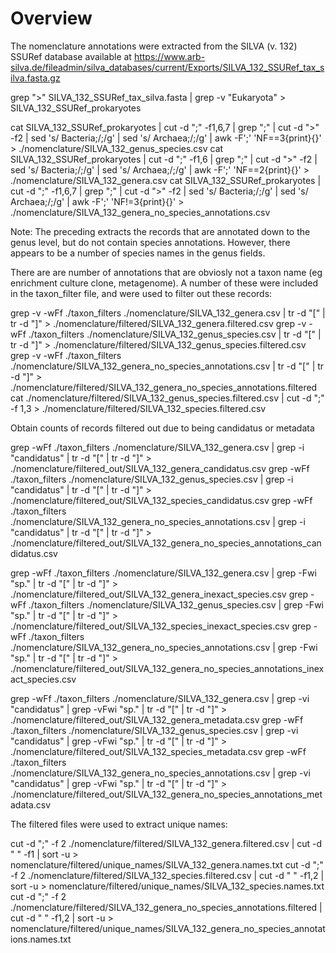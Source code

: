 # Overview

The nomenclature annotations were extracted from the SILVA (v. 132) SSURef database available at https://www.arb-silva.de/fileadmin/silva_databases/current/Exports/SILVA_132_SSURef_tax_silva.fasta.gz


grep ">" SILVA_132_SSURef_tax_silva.fasta | grep -v "Eukaryota" > SILVA_132_SSURef_prokaryotes

cat SILVA_132_SSURef_prokaryotes | cut -d ";" -f1,6,7 | grep ";" | cut -d ">" -f2 | sed  's/ Bacteria;/;/g' | sed  's/ Archaea;/;/g' | awk -F';' 'NF==3{print}{}' > ./nomenclature/SILVA_132_genus_species.csv
cat SILVA_132_SSURef_prokaryotes | cut -d ";" -f1,6 | grep ";" | cut -d ">" -f2 | sed  's/ Bacteria;/;/g' | sed  's/ Archaea;/;/g'   | awk -F';' 'NF==2{print}{}' > ./nomenclature/SILVA_132_genera.csv
cat SILVA_132_SSURef_prokaryotes | cut -d ";" -f1,6,7 | grep ";" | cut -d ">" -f2 | sed  's/ Bacteria;/;/g' | sed  's/ Archaea;/;/g' | awk -F';' 'NF!=3{print}{}'  > ./nomenclature/SILVA_132_genera_no_species_annotations.csv

Note: The preceding extracts the records that are annotated down to the genus level, but do not contain species annotations. However, there appears to be a number of species names in the genus fields.


There are are number of annotations that are obviosly not a taxon name (eg enrichment culture clone, metagenome). A number of these were included in the taxon_filter file, and were used to filter out these records:

grep -v -wFf ./taxon_filters ./nomenclature/SILVA_132_genera.csv  | tr -d "[" | tr -d "]" > ./nomenclature/filtered/SILVA_132_genera.filtered.csv
grep -v -wFf ./taxon_filters ./nomenclature/SILVA_132_genus_species.csv | tr -d "[" | tr -d "]" > ./nomenclature/filtered/SILVA_132_genus_species.filtered.csv
grep -v -wFf ./taxon_filters ./nomenclature/SILVA_132_genera_no_species_annotations.csv | tr -d "[" | tr -d "]" > ./nomenclature/filtered/SILVA_132_genera_no_species_annotations.filtered
cat ./nomenclature/filtered/SILVA_132_genus_species.filtered.csv | cut -d ";" -f 1,3 > ./nomenclature/filtered/SILVA_132_species.filtered.csv 

Obtain counts of records filtered out due to being candidatus or metadata

grep -wFf ./taxon_filters ./nomenclature/SILVA_132_genera.csv | grep -i "candidatus" | tr -d "[" | tr -d "]" > ./nomenclature/filtered_out/SILVA_132_genera_candidatus.csv
grep -wFf ./taxon_filters ./nomenclature/SILVA_132_genus_species.csv | grep -i "candidatus" | tr -d "[" | tr -d "]" > ./nomenclature/filtered_out/SILVA_132_species_candidatus.csv
grep -wFf ./taxon_filters ./nomenclature/SILVA_132_genera_no_species_annotations.csv | grep -i "candidatus" | tr -d "[" | tr -d "]" > ./nomenclature/filtered_out/SILVA_132_genera_no_species_annotations_candidatus.csv

grep -wFf ./taxon_filters ./nomenclature/SILVA_132_genera.csv | grep -Fwi "sp." | tr -d "[" | tr -d "]" > ./nomenclature/filtered_out/SILVA_132_genera_inexact_species.csv
grep -wFf ./taxon_filters ./nomenclature/SILVA_132_genus_species.csv | grep -Fwi "sp." | tr -d "[" | tr -d "]" > ./nomenclature/filtered_out/SILVA_132_species_inexact_species.csv
grep -wFf ./taxon_filters ./nomenclature/SILVA_132_genera_no_species_annotations.csv | grep -Fwi "sp." | tr -d "[" | tr -d "]" > ./nomenclature/filtered_out/SILVA_132_genera_no_species_annotations_inexact_species.csv


grep -wFf ./taxon_filters ./nomenclature/SILVA_132_genera.csv | grep -vi "candidatus" | grep -vFwi "sp." |  tr -d "[" | tr -d "]" > ./nomenclature/filtered_out/SILVA_132_genera_metadata.csv
grep -wFf ./taxon_filters ./nomenclature/SILVA_132_genus_species.csv | grep -vi "candidatus" | grep -vFwi "sp." | tr -d "[" | tr -d "]" > ./nomenclature/filtered_out/SILVA_132_species_metadata.csv
grep -wFf ./taxon_filters ./nomenclature/SILVA_132_genera_no_species_annotations.csv | grep -vi "candidatus" | grep -vFwi "sp." | tr -d "[" | tr -d "]" > ./nomenclature/filtered_out/SILVA_132_genera_no_species_annotations_metadata.csv


The filtered files were used to extract unique names:

cut -d ";" -f 2  ./nomenclature/filtered/SILVA_132_genera.filtered.csv | cut -d " " -f1 | sort -u >  nomenclature/filtered/unique_names/SILVA_132_genera.names.txt
cut -d ";" -f 2  ./nomenclature/filtered/SILVA_132_species.filtered.csv | cut -d " " -f1,2 | sort -u >  nomenclature/filtered/unique_names/SILVA_132_species.names.txt
cut -d ";" -f 2  ./nomenclature/filtered/SILVA_132_genera_no_species_annotations.filtered | cut -d " " -f1,2 | sort -u >  nomenclature/filtered/unique_names/SILVA_132_genera_no_species_annotations.names.txt




